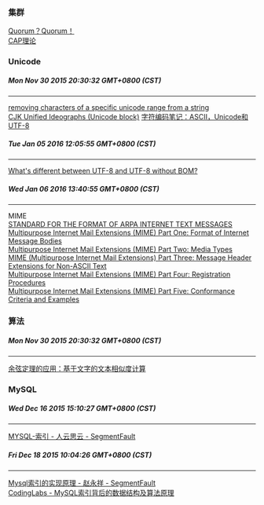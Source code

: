 ### 集群
[Quorum？Quorum！](http://blog.csdn.net/turkeyzhou/article/details/9307551)  
[CAP理论](http://blog.csdn.net/chen77716/article/details/30635543)  

### Unicode  
##### Mon Nov 30 2015 20:30:32 GMT+0800 (CST)  
-----
[removing characters of a specific unicode range from a string](http://stackoverflow.com/questions/12013341/removing-characters-of-a-specific-unicode-range-from-a-string)  
[CJK Unified Ideographs (Unicode block)](https://en.wikipedia.org/wiki/CJK_Unified_Ideographs_(Unicode_block))  
[字符编码笔记：ASCII，Unicode和UTF-8](http://www.ruanyifeng.com/blog/2007/10/ascii_unicode_and_utf-8.html)  

##### Tue Jan 05 2016 12:05:55 GMT+0800 (CST)   
-----
[What's different between UTF-8 and UTF-8 without BOM?](http://stackoverflow.com/questions/2223882/whats-different-between-utf-8-and-utf-8-without-bom)  

##### Wed Jan 06 2016 13:40:55 GMT+0800 (CST)   
-----
MIME  
[STANDARD FOR THE FORMAT OF ARPA INTERNET TEXT MESSAGES](http://www.rfc-editor.org/info/rfc822)  
[Multipurpose Internet Mail Extensions (MIME) Part One: Format of Internet Message Bodies](http://www.rfc-editor.org/info/rfc2045)  
[Multipurpose Internet Mail Extensions (MIME) Part Two: Media Types](http://www.rfc-editor.org/info/rfc2046)  
[MIME (Multipurpose Internet Mail Extensions) Part Three: Message Header Extensions for Non-ASCII Text](http://www.rfc-editor.org/info/rfc2047)  
[Multipurpose Internet Mail Extensions (MIME) Part Four: Registration Procedures](http://www.rfc-editor.org/info/rfc2048)  
[Multipurpose Internet Mail Extensions (MIME) Part Five: Conformance Criteria and Examples](http://www.rfc-editor.org/info/rfc2049)  


### 算法  
##### Mon Nov 30 2015 20:30:32 GMT+0800 (CST)  
-----
[余弦定理的应用：基于文字的文本相似度计算](http://my.oschina.net/leejun2005/blog/116291)


### MySQL  
##### Wed Dec 16 2015 15:10:27 GMT+0800 (CST)  
-----
[MYSQL-索引 - 人云思云 - SegmentFault](https://segmentfault.com/a/1190000003072424)
##### Fri Dec 18 2015 10:04:26 GMT+0800 (CST)  
-----
[Mysql索引的实现原理 - 赵永祥 - SegmentFault](https://segmentfault.com/a/1190000003046591)  
[CodingLabs - MySQL索引背后的数据结构及算法原理](http://blog.codinglabs.org/articles/theory-of-mysql-index.html)
